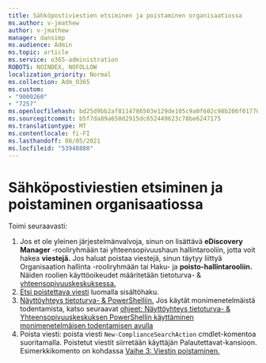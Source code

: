 ```yaml
---
title: Sähköpostiviestien etsiminen ja poistaminen organisaatiossa
ms.author: v-jmathew
author: v-jmathew
manager: dansimp
ms.audience: Admin
ms.topic: article
ms.service: o365-administration
ROBOTS: NOINDEX, NOFOLLOW
localization_priority: Normal
ms.collection: Adm_O365
ms.custom:
- "9000260"
- "7257"
ms.openlocfilehash: bd25d9bb2af8114786503e129de105c9a0f602c98b206f01770605d1957e3a1b
ms.sourcegitcommit: b5f7da89a650d2915dc652449623c78be6247175
ms.translationtype: MT
ms.contentlocale: fi-FI
ms.lasthandoff: 08/05/2021
ms.locfileid: "53948880"
---
```

# <a name="search-for-and-delete-email-messages-in-your-organization"></a>Sähköpostiviestien etsiminen ja poistaminen organisaatiossa

Toimi seuraavasti:

1. Jos et ole yleinen järjestelmänvalvoja, sinun on lisättävä **eDiscovery Manager** -rooliryhmään tai yhteensopivuushaun hallintarooliin, jotta voit hakea **viestejä.** Jos haluat poistaa viestejä, sinun  täytyy liittyä Organisaation hallinta -rooliryhmään tai Haku- ja **poisto-hallintarooliin.** Näiden roolien käyttöoikeudet määritetään tietoturva- & [yhteensopivuuskeskuksessa.](https://protection.office.com)
2. [Etsi poistettava viesti](https://docs.microsoft.com/office365/securitycompliance/content-search) luomalla sisältöhaku.
3. [Näyttöyhteys tietoturva- & PowerShelliin.](https://docs.microsoft.com/powershell/exchange/office-365-scc/connect-to-scc-powershell/connect-to-scc-powershell) Jos käytät monimenetelmäistä todentamista, katso seuraavat [ohjeet: Näyttöyhteys tietoturva- & Yhteensopivuuskeskuksen PowerShellin käyttäminen monimenetelmäisen todentamisen avulla](https://docs.microsoft.com/powershell/exchange/office-365-scc/connect-to-scc-powershell/mfa-connect-to-scc-powershell)
4. Poista viesti: poista viesti `New-ComplianceSearchAction` cmdlet-komentoa suoritamalla. Poistetut viestit siirretään käyttäjän Palautettavat-kansioon. Esimerkkikomento on kohdassa [Vaihe 3: Viestin poistaminen.](https://docs.microsoft.com/office365/securitycompliance/search-for-and-delete-messages-in-your-organization)
